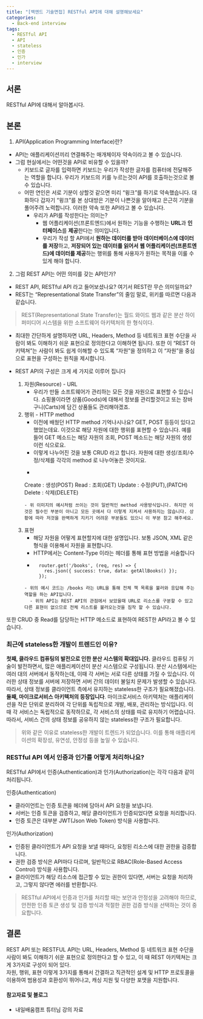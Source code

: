 ```yaml
---
title: "[백엔드 기술면접] RESTful API에 대해 설명해보세요"
categories:
  - Back-end interview
tags:
  - RESTful API
  - API
  - stateless
  - 인증
  - 인가 
  - interview
---
```

## 서론 
RESTful API에 대해서 알아봅시다. 

## 본론 
1. API(Application Programming Interface)란?  
- API는 애플리케이션끼리 연결해주는 매개체이자 약속이라고 볼 수 있습니다.
- 그럼 현실에서는 어떤것을 API로 비유할 수 있을까?  
  - 키보드로 글자를 입력하면 키보드는 우리가 작성한 글자를 컴퓨터에 전달해주는 역할을 합니다.
    우리가 키보드의 키를 누르는것이 API를 호출하는것으로 볼 수 있습니다.  
  - 어떤 연인은 서로 기분이 상할것 같으면 미리 “윙크”를 하기로 약속했습니다.
    대화하다 갑자기 “윙크”를 본 상대방은 기분이 나쁜것을 알아채고 은근히 기분을 풀어주려 노력합니다. 이러한 약속 또한 API라고 볼 수 있습니다.
    - 우리가 API를 작성한다는 의미는?
        - 웹 어플리케이션(프론트엔드)에서 원하는 기능을 수행하는 **URL**과 **인터페이스**를 **제공**한다는 의미입니다.
        - 우리가 작성 할 API에서 **원하는 데이터를 받아** **데이터베이스에 데이터를 저장**하고, **저장되어 있는 데이터를 읽어서** **웹 어플리케이션(프론트엔드)에 데이터를 제공**하는 행위를 통해 사용자가 원하는 목적을 이룰 수 있게 해야 합니다.
        
        
2. 그럼 REST API는 어떤 의미를 갖는 API인가?
- REST API, RESTful API 라고 들어보셨나요? 여기서 REST란 무슨 의미일까요?  
- REST는 “Representational State Transfer”의 줄임 말로, 위키를 따르면 다음과 같습니다.  
>   REST(Representational State Transfer)는 월드 와이드 웹과 같은 분산 하이퍼미디어 시스템을 위한 소프트웨어 아키텍처의 한 형식이다.  
- 최대한 간단하게 설명하자면 URL, Headers, Method 등 네트워크 표현 수단을 사람이 봐도 이해하기 쉬운 표현으로 정의한다고 이해하면 됩니다.
또한 이 “REST 아키텍쳐”는 사람이 봐도 쉽게 이해할 수 있도록 “자원”을 정의하고 이 “자원”을 중심으로 표현을 구성하는 원칙을 제시합니다.  


- REST API의 구성은 크게 세 가지로 이루어 집니다 
   1. 자원(Resource) - URL
      - 우리가 만들 소프트웨어가 관리하는 모든 것을 자원으로 표현할 수 있습니다. 쇼핑몰이라면 상품(Goods)에 대해서 정보를 관리할것이고 또는 장바구니(Carts)에 담긴 상품들도 관리해야겠죠.
   2. 행위 - HTTP method
      - 이전에 배웠던 HTTP method 기억나시나요? GET, POST 등등이 있다고 했었는데요. 이것으로 해당 자원에 대한 행위를 표현할 수 있습니다. 예를 들어 GET 메소드는 해당 자원의 조회, POST 메소드는 해당 자원의 생성 이런 식으로요.
      - 이렇게 나누어진 것을 보통 CRUD 라고 합니다. 자원에 대한 생성/조회/수정/삭제를 각각의 method 로 나누어놓은 것이지요.
      - ```javascript
      Create : 생성(POST)
        Read : 조회(GET)
      Update : 수정(PUT),(PATCH)
      Delete : 삭제(DELETE)
      ```
      - 위 이미지의 예시처럼 쓰이는 것이 일반적인 method 사용방식입니다. 하지만 이것은 필수인 부분이 아니고 모든 곳에서 다 이렇게 지켜서 사용하지는 않습니다. 상황에 따라 저것을 완벽하게 지키기 어려운 부분들도 있으니 이 부분 참고 해주세요. 
   3. 표현 
      - 해당 자원을 어떻게 표현할지에 대한 설명입니다. 보통 JSON, XML 같은 형식을 이용해서 자원을 표현합니다.
      - HTTP에서는 Content-Type 이라는 헤더를 통해 표현 방법을 서술합니다
      - ```javascirpt
          router.get('/books', (req, res) => {
	        res.json({ success: true, data: getAllBooks() });
          });
      ```
      - 위의 예시 코드는 /books 라는 URL을 통해 전체 책 목록을 불러와 응답해 주는 역할을 하는 API입니다.
        - 위의 API는 REST API의 관점에서 보았을때 URL로 리소스를 구분할 수 있고 다른 표현이 없으므로 전체 리스트를 불러오는것을 짐작 할 수 있습니다.
또한 CRUD 중 Read를 담당하는 HTTP 메소드로 표현하여 REST한 API라고 볼 수 있습니다.


### 최근에 stateless한 개발이 트렌드인 이유?  
**첫째, 클라우드 컴퓨팅의 발전으로 인한 분산 시스템의 확대입니다.** 클라우드 컴퓨팅 기술이 발전하면서, 많은 애플리케이션이 분산 시스템으로 구성됩니다. 분산 시스템에서는 여러 대의 서버에서 동작하는데, 이때 각 서버는 서로 다른 상태를 가질 수 있습니다. 이러한 상태 정보를 서버에 저장하면 서버 간의 데이터 불일치 문제가 발생할 수 있습니다. 따라서, 상태 정보를 클라이언트 측에서 유지하는 stateless한 구조가 필요해졌습니다.  
**둘째, 마이크로서비스 아키텍처의 등장입니다**. 마이크로서비스 아키텍처는 애플리케이션을 작은 단위로 분리하여 각 단위를 독립적으로 개발, 배포, 관리하는 방식입니다. 이때 각 서비스는 독립적으로 동작하므로, 각 서비스의 상태를 따로 유지하기 어렵습니다. 따라서, 서비스 간의 상태 정보를 공유하지 않는 stateless한 구조가 필요합니다.

> 위와 같은 이유로 stateless한 개발이 트렌드가 되었습니다. 이를 통해 애플리케이션의 확장성, 유연성, 안정성 등을 높일 수 있습니다.

### RESTful API 에서 인증과 인가를 어떻게 처리하나요?
RESTful API에서 인증(Authentication)과 인가(Authorization)는 각각 다음과 같이 처리됩니다.

인증(Authentication)

- 클라이언트는 인증 토큰을 헤더에 담아서 API 요청을 보냅니다.
- 서버는 인증 토큰을 검증하고, 해당 클라이언트가 인증되었다면 요청을 처리합니다.
- 인증 토큰은 대부분 JWT(Json Web Token) 방식을 사용합니다.

인가(Authorization)

- 인증된 클라이언트가 API 요청을 보낼 때마다, 요청된 리소스에 대한 권한을 검증합니다.
- 권한 검증 방식은 API마다 다르며, 일반적으로 RBAC(Role-Based Access Control) 방식을 사용합니다.
- 클라이언트가 해당 리소스에 접근할 수 있는 권한이 있다면, 서버는 요청을 처리하고, 그렇지 않다면 에러를 반환합니다.

> RESTful API에서 인증과 인가를 처리할 때는 보안과 안정성을 고려해야 하므로, 안전한 인증 토큰 생성 및 검증 방식과 적절한 권한 검증 방식을 선택하는 것이 중요합니다.

## 결론 
REST API 또는 RESTFUL API는  URL, Headers, Method 등 네트워크 표현 수단을 사람이 봐도 이해하기 쉬운 표현으로 정의한다고 할 수 있고, 이 때 REST 아키텍쳐는 크게 3가지로 구성이 되어 있다.  
자원, 행위, 표현 이렇게 3가지를 통해서 간결하고 직관적인 설계 및 HTTP 프로토콜을 이용하여 범용성과 호환성이 뛰어나고, 캐싱 지원 및 다양한 포맷을 지원합니다.  

#### 참고자료 및 블로그  
- 내일배움캠프 튜터님 강의 자료